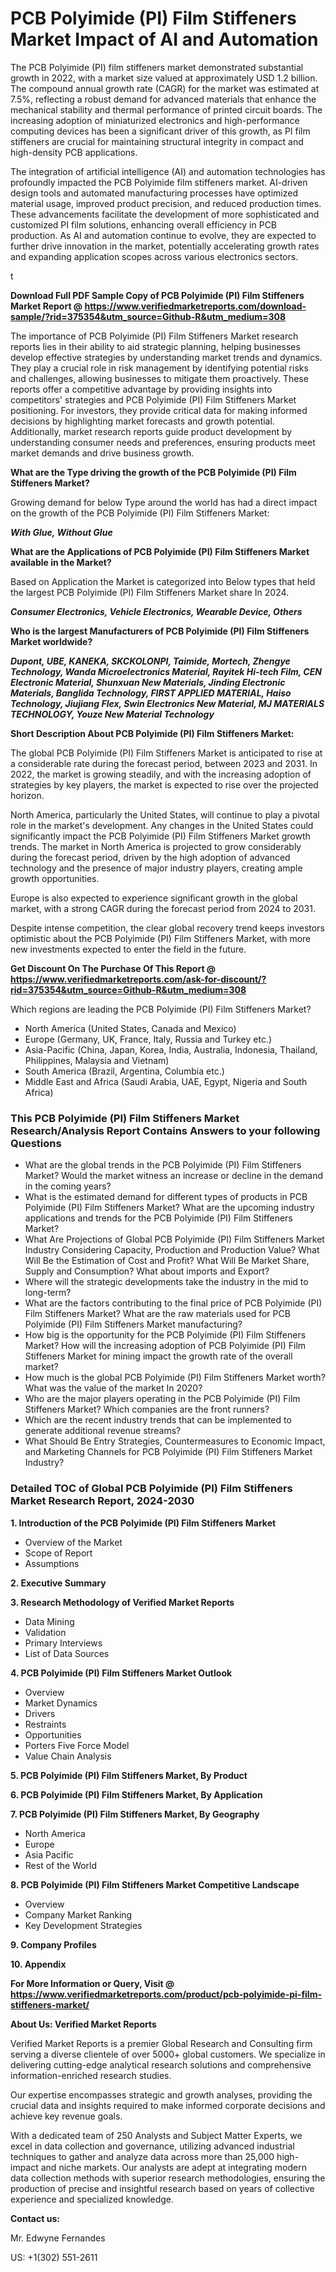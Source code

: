 <meta name="title" content="Global PCB Polyimide (PI) Film Stiffeners Market Impact of AI and Automation"><meta name="description" content="The PCB Polyimide (PI) film stiffeners market demonstrated substantial growth in 2022, with a market size valued at approximately USD 1.2 billion. The compound annual "><meta name="title" content="PCB Polyimide (PI) Film Stiffeners Market Size, Share, Scope, Trends, Growth, Opportunities, Analysis, Forecast"><h1>PCB Polyimide (PI) Film Stiffeners Market Impact of AI and Automation</h1><p>The PCB Polyimide (PI) film stiffeners market demonstrated substantial growth in 2022, with a market size valued at approximately USD 1.2 billion. The compound annual growth rate (CAGR) for the market was estimated at 7.5%, reflecting a robust demand for advanced materials that enhance the mechanical stability and thermal performance of printed circuit boards. The increasing adoption of miniaturized electronics and high-performance computing devices has been a significant driver of this growth, as PI film stiffeners are crucial for maintaining structural integrity in compact and high-density PCB applications.</p><p>The integration of artificial intelligence (AI) and automation technologies has profoundly impacted the PCB Polyimide film stiffeners market. AI-driven design tools and automated manufacturing processes have optimized material usage, improved product precision, and reduced production times. These advancements facilitate the development of more sophisticated and customized PI film solutions, enhancing overall efficiency in PCB production. As AI and automation continue to evolve, they are expected to further drive innovation in the market, potentially accelerating growth rates and expanding application scopes across various electronics sectors.</p>t</p><p id="" class=""><strong>Download Full PDF Sample Copy of PCB Polyimide (PI) Film Stiffeners Market Report @ <a href="https://www.verifiedmarketreports.com/download-sample/?rid=375354&utm_source=Github-R&utm_medium=308" target="_blank">https://www.verifiedmarketreports.com/download-sample/?rid=375354&utm_source=Github-R&utm_medium=308</a></strong></p><p>The importance of&nbsp;PCB Polyimide (PI) Film Stiffeners Market research reports lies in their ability to aid strategic planning, helping businesses develop effective strategies by understanding market trends and dynamics. They play a crucial role in risk management by identifying potential risks and challenges, allowing businesses to mitigate them proactively. These reports offer a competitive advantage by providing insights into competitors' strategies and PCB Polyimide (PI) Film Stiffeners Market positioning. For investors, they provide critical data for making informed decisions by highlighting market forecasts and growth potential. Additionally, market research reports guide product development by understanding consumer needs and preferences, ensuring products meet market demands and drive business growth.</p><p><strong>What are the&nbsp;Type driving the growth of the PCB Polyimide (PI) Film Stiffeners Market?</strong></p><p id="" class="">Growing demand for below Type around the world has had a direct impact on the growth of the PCB Polyimide (PI) Film Stiffeners Market:</p><em><strong>With Glue, Without Glue</strong></em></p><strong>What are the&nbsp;Applications&nbsp;of PCB Polyimide (PI) Film Stiffeners Market available in the Market?</strong></p><p id="" class="">Based on Application the Market is categorized into Below types that held the largest PCB Polyimide (PI) Film Stiffeners Market share In 2024.</p><em><strong>Consumer Electronics, Vehicle Electronics, Wearable Device, Others</strong></em></p><strong>Who is the largest Manufacturers of PCB Polyimide (PI) Film Stiffeners Market worldwide?</strong></p><p><em><strong>Dupont, UBE, KANEKA, SKCKOLONPI, Taimide, Mortech, Zhengye Technology, Wanda Microelectronics Material, Rayitek Hi-tech Film, CEN Electronic Material, Shunxuan New Materials, Jinding Electronic Materials, Banglida Technology, FIRST APPLIED MATERIAL, Haiso Technology, Jiujiang Flex, Swin Electronics New Material, MJ MATERIALS TECHNOLOGY, Youze New Material Technology</strong></em></p><p id="" class=""><strong>Short Description About PCB Polyimide (PI) Film Stiffeners Market:</strong></p><p>The global PCB Polyimide (PI) Film Stiffeners Market is anticipated to rise at a considerable rate during the forecast period, between 2023 and 2031. In 2022, the market is growing steadily, and with the increasing adoption of strategies by key players, the market is expected to rise over the projected horizon.</p><p>North America, particularly the United States, will continue to play a pivotal role in the market's development. Any changes in the United States could significantly impact the PCB Polyimide (PI) Film Stiffeners Market growth trends. The market in North America is projected to grow considerably during the forecast period, driven by the high adoption of advanced technology and the presence of major industry players, creating ample growth opportunities.</p><p>Europe is also expected to experience significant growth in the global market, with a strong CAGR during the forecast period from 2024 to 2031.</p><p>Despite intense competition, the clear global recovery trend keeps investors optimistic about the PCB Polyimide (PI) Film Stiffeners Market, with more new investments expected to enter the field in the future.</p><p id="" class=""><strong>Get Discount On The Purchase Of This Report @ <a href="https://www.verifiedmarketreports.com/ask-for-discount/?rid=375354&utm_source=Github-R&utm_medium=308" target="_blank">https://www.verifiedmarketreports.com/ask-for-discount/?rid=375354&utm_source=Github-R&utm_medium=308</a></strong></p>Which regions are leading the PCB Polyimide (PI) Film Stiffeners Market?</p><ul><li>North America (United States, Canada and Mexico)</li><li>Europe (Germany, UK, France, Italy, Russia and Turkey etc.)</li><li>Asia-Pacific (China, Japan, Korea, India, Australia, Indonesia, Thailand, Philippines, Malaysia and Vietnam)</li><li>South America (Brazil, Argentina, Columbia etc.)</li><li>Middle East and Africa (Saudi Arabia, UAE, Egypt, Nigeria and South Africa)</li></ul><h3 id="" class="">This PCB Polyimide (PI) Film Stiffeners Market Research/Analysis Report Contains Answers to your following Questions</h3><ul><li>What are the global trends in the PCB Polyimide (PI) Film Stiffeners Market? Would the market witness an increase or decline in the demand in the coming years?</li><li>What is the estimated demand for different types of products in PCB Polyimide (PI) Film Stiffeners Market? What are the upcoming industry applications and trends for the PCB Polyimide (PI) Film Stiffeners Market?</li><li>What Are Projections of Global PCB Polyimide (PI) Film Stiffeners Market Industry Considering Capacity, Production and Production Value? What Will Be the Estimation of Cost and Profit? What Will Be Market Share, Supply and Consumption? What about imports and Export?</li><li>Where will the strategic developments take the industry in the mid to long-term?</li><li>What are the factors contributing to the final price of PCB Polyimide (PI) Film Stiffeners Market? What are the raw materials used for PCB Polyimide (PI) Film Stiffeners Market manufacturing?</li><li>How big is the opportunity for the PCB Polyimide (PI) Film Stiffeners Market? How will the increasing adoption of PCB Polyimide (PI) Film Stiffeners Market for mining impact the growth rate of the overall market?</li><li>How much is the global PCB Polyimide (PI) Film Stiffeners Market worth? What was the value of the market In 2020?</li><li>Who are the major players operating in the PCB Polyimide (PI) Film Stiffeners Market? Which companies are the front runners?</li><li>Which are the recent industry trends that can be implemented to generate additional revenue streams?</li><li>What Should Be Entry Strategies, Countermeasures to Economic Impact, and Marketing Channels for PCB Polyimide (PI) Film Stiffeners Market Industry?</li></ul><h3 id="" class="">Detailed TOC of Global PCB Polyimide (PI) Film Stiffeners Market Research Report, 2024-2030</h3><p id="" class=""><strong>1. Introduction of the PCB Polyimide (PI) Film Stiffeners Market</strong></p><ul><li>Overview of the Market</li><li>Scope of Report</li><li>Assumptions</li></ul><p id="" class=""><strong>2. Executive Summary</strong></p><p id="" class=""><strong>3. Research Methodology of Verified Market Reports</strong></p><ul><li>Data Mining</li><li>Validation</li><li>Primary Interviews</li><li>List of Data Sources</li></ul><p id="" class=""><strong>4. PCB Polyimide (PI) Film Stiffeners Market Outlook</strong></p><ul><li>Overview</li><li>Market Dynamics</li><li>Drivers</li><li>Restraints</li><li>Opportunities</li><li>Porters Five Force Model</li><li>Value Chain Analysis</li></ul><p id="" class=""><strong>5. PCB Polyimide (PI) Film Stiffeners Market, By Product</strong></p><p id="" class=""><strong>6. PCB Polyimide (PI) Film Stiffeners Market, By Application</strong></p><p id="" class=""><strong>7. PCB Polyimide (PI) Film Stiffeners Market, By Geography</strong></p><ul><li>North America</li><li>Europe</li><li>Asia Pacific</li><li>Rest of the World</li></ul><p id="" class=""><strong>8. PCB Polyimide (PI) Film Stiffeners Market Competitive Landscape</strong></p><ul><li>Overview</li><li>Company Market Ranking</li><li>Key Development Strategies</li></ul><p id="" class=""><strong>9. Company Profiles</strong></p><p id="" class=""><strong>10. Appendix</strong></p><p id="" class=""><strong>For More Information or Query, Visit @ <a href="https://www.verifiedmarketreports.com/product/pcb-polyimide-pi-film-stiffeners-market/" target="_blank">https://www.verifiedmarketreports.com/product/pcb-polyimide-pi-film-stiffeners-market/</a></strong></p><p id="" class=""><strong>About Us: Verified Market Reports</strong></p><p id="" class="">Verified Market Reports is a premier Global Research and Consulting firm serving a diverse clientele of over 5000+ global customers. We specialize in delivering cutting-edge analytical research solutions and comprehensive information-enriched research studies.</p><p id="" class="">Our expertise encompasses strategic and growth analyses, providing the crucial data and insights required to make informed corporate decisions and achieve key revenue goals.</p><p id="" class="">With a dedicated team of 250 Analysts and Subject Matter Experts, we excel in data collection and governance, utilizing advanced industrial techniques to gather and analyze data across more than 25,000 high-impact and niche markets. Our analysts are adept at integrating modern data collection methods with superior research methodologies, ensuring the production of precise and insightful research based on years of collective experience and specialized knowledge.</p><p id="" class=""><strong>Contact us:</strong></p><p id="" class="">Mr. Edwyne Fernandes</p><p id="" class="">US: +1(302) 551-2611</p>